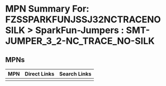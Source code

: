 



# MPN Summary For: FZSSPARKFUNJSSJ32NCTRACENOSILK > SparkFun-Jumpers : SMT-JUMPER_3_2-NC_TRACE_NO-SILK

## MPNs
  

|MPN|Direct Links|Search Links|
| :--- | :--- | :--- |
||||
